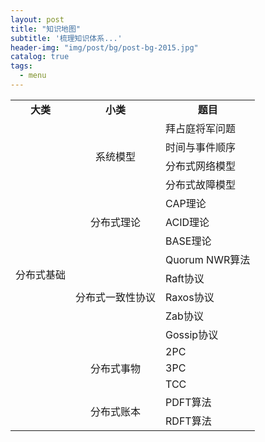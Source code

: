 ```yaml
---
layout: post
title: "知识地图"
subtitle: '梳理知识体系...'
header-img: "img/post/bg/post-bg-2015.jpg"
catalog: true
tags:
  - menu
---
```


<table>
    <tr>
        <td colspan="1" style="text-align: center;vertical-align:middle;"><b>大类</b></td>
        <td colspan="1" style="text-align: center;vertical-align:middle;"><b>小类</b></td>
        <td colspan="1" style="text-align: center;vertical-align:middle;"><b>题目</b></td>
    </tr>
    <tr>
        <td rowspan="18" style="text-align: center;vertical-align:middle;">分布式基础</td>
        <td rowspan="4" style="text-align: center;vertical-align:middle;">系统模型</td>
        <td> 拜占庭将军问题 </td>
    </tr>
    <tr>
       <td>时间与事件顺序</td>
    </tr>
    <tr>
       <td>分布式网络模型</td>
    </tr>
    <tr>
        <td>分布式故障模型</td>
    </tr>
    <tr>
        <td rowspan="3" style="text-align: center;vertical-align:middle;">分布式理论</td>
        <td>CAP理论</td>
    </tr>
    <tr>
        <td>ACID理论</td>
    </tr>
    <tr>
        <td>BASE理论</td>
    </tr>
    <tr>
        <td rowspan="5" style="text-align: center;vertical-align:middle;">分布式一致性协议</td>
        <td>Quorum NWR算法</td>
    </tr>
    <tr>
        <td>Raft协议</td>
    </tr>
    <tr>
        <td>Raxos协议</td>
    </tr>
    <tr>
        <td>Zab协议</td>
    </tr>
    <tr>
        <td>Gossip协议</td>
    </tr>
    <tr>
        <td rowspan="3" style="text-align: center;vertical-align:middle;">分布式事物</td>
        <td>2PC</td>
    </tr>
    <tr>
        <td>3PC</td>
    </tr>
    <tr>
        <td>TCC</td>
    </tr>
    <tr>
        <td rowspan="2" style="text-align: center;vertical-align:middle;">分布式账本</td>
        <td>PDFT算法</td>
    </tr>
    <tr>
        <td>RDFT算法</td>
    </tr>
</table>
